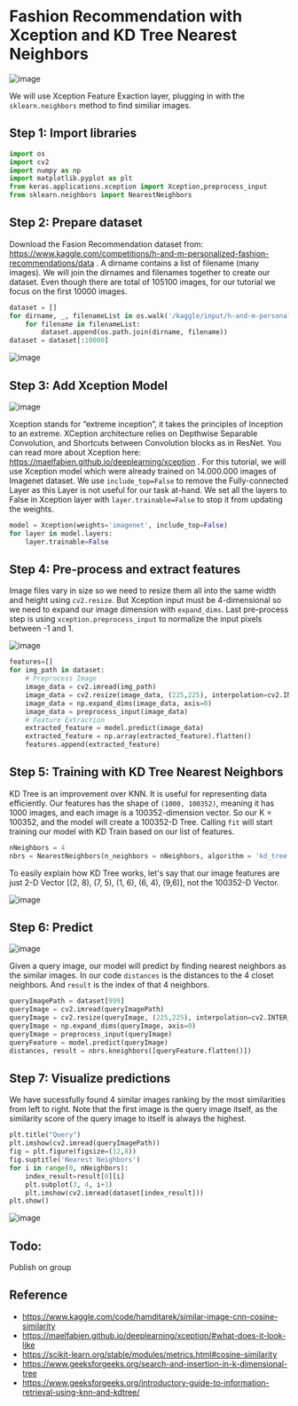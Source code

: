 # Fashion Recommendation with Xception and KD Tree Nearest Neighbors

![image](https://github.com/hughiephan/DPL/assets/16631121/41645366-fed7-4162-aea8-a92ea935c4ac)

We will use Xception Feature Exaction layer, plugging in with the `sklearn.neighbors` method to find similiar images. 

## Step 1: Import libraries
```python
import os
import cv2
import numpy as np
import matplotlib.pyplot as plt
from keras.applications.xception import Xception,preprocess_input
from sklearn.neighbors import NearestNeighbors
```

## Step 2: Prepare dataset
Download the Fasion Recommendation dataset from: https://www.kaggle.com/competitions/h-and-m-personalized-fashion-recommendations/data . A dirname contains a list of filename (many images). We will join the dirnames and filenames together to create our dataset. Even though there are total of 105100 images, for our tutorial we focus on the first 10000 images.

```python
dataset = []
for dirname, _, filenameList in os.walk('/kaggle/input/h-and-m-personalized-fashion-recommendations/images'):
    for filename in filenameList:
        dataset.append(os.path.join(dirname, filename))
dataset = dataset[:10000]
```

![image](https://github.com/hughiephan/DPL/assets/16631121/6fdf8065-63a8-441d-aa48-658bfd8c5f0f)

## Step 3: Add Xception Model

![image](https://github.com/hughiephan/DPL/assets/16631121/625bda7a-5b44-47ad-b801-1f60f6251830)

Xception stands for “extreme inception”, it takes the principles of Inception to an extreme. XCeption architecture relies on Depthwise Separable Convolution, and Shortcuts between Convolution blocks as in ResNet. You can read more about Xception here: https://maelfabien.github.io/deeplearning/xception . For this tutorial, we will use Xception model which were already trained on 14.000.000 images of Imagenet dataset. We use `include_top=False` to remove the Fully-connected Layer as this Layer is not useful for our task at-hand. We set all the layers to False in Xception layer with `layer.trainable=False` to stop it from updating the weights.

```python
model = Xception(weights='imagenet', include_top=False)
for layer in model.layers:
    layer.trainable=False
```

## Step 4: Pre-process and extract features

Image files vary in size so we need to resize them all into the same width and height using `cv2.resize`. But Xception input must be 4-dimensional so we need to expand our image dimension with `expand_dims`. Last pre-process step is using `xception.preprocess_input` to normalize the input pixels between -1 and 1. 

![image](https://github.com/hughiephan/DPL/assets/16631121/05c87d19-8a50-4f0f-b4ae-ee2a95b40725)

```python
features=[]
for img_path in dataset:
    # Preprocess Image
    image_data = cv2.imread(img_path)
    image_data = cv2.resize(image_data, (225,225), interpolation=cv2.INTER_AREA)  
    image_data = np.expand_dims(image_data, axis=0)
    image_data = preprocess_input(image_data)
    # Feature Extraction
    extracted_feature = model.predict(image_data)
    extracted_feature = np.array(extracted_feature).flatten()
    features.append(extracted_feature)
```

## Step 5: Training with KD Tree Nearest Neighbors

KD Tree is an improvement over KNN. It is useful for representing data efficiently. Our features has the shape of `(1000, 100352)`, meaning it has 1000 images, and each image is a 100352-dimension vector. So our K = 100352, and the model will create a 100352-D Tree. Calling `fit` will start training our model with KD Train based on our list of features.

```python
nNeighbors = 4
nbrs = NearestNeighbors(n_neighbors = nNeighbors, algorithm = 'kd_tree').fit(features)
```

To easily explain how KD Tree works, let's say that our image features are just 2-D Vector [(2, 8), (7, 5), (1, 6), (6, 4), (9,6)], not the 100352-D Vector.

![image](https://github.com/hughiephan/DPL/assets/16631121/90baacad-2103-44ab-bcf4-19c820702776)

## Step 6: Predict

![image](https://github.com/hughiephan/DPL/assets/16631121/be6ffdf0-a5a6-4ec5-8716-64758c9e4378)

Given a query image, our model will predict by finding nearest neighbors as the similar images. In our code `distances` is the distances to the 4 closet neighbors. And `result` is the index of that 4 neighbors.

```python
queryImagePath = dataset[999]
queryImage = cv2.imread(queryImagePath) 
queryImage = cv2.resize(queryImage, (225,225), interpolation=cv2.INTER_AREA)  
queryImage = np.expand_dims(queryImage, axis=0)
queryImage = preprocess_input(queryImage)
queryFeature = model.predict(queryImage)
distances, result = nbrs.kneighbors([queryFeature.flatten()])
```

## Step 7: Visualize predictions

We have sucessfully found 4 similar images ranking by the most similarities from left to right. Note that the first image is the query image itself, as the similarity score of the query image to itself is always the highest.

```python
plt.title("Query")
plt.imshow(cv2.imread(queryImagePath))
fig = plt.figure(figsize=(12,8))
fig.suptitle('Nearest Neighbors')
for i in range(0, nNeighbors):
    index_result=result[0][i]
    plt.subplot(3, 4, i+1)
    plt.imshow(cv2.imread(dataset[index_result]))
plt.show()
```

![image](https://github.com/hughiephan/DPL/assets/16631121/112c37dd-f849-4711-a435-59e0b77ee537)

## Todo: 

Publish on group

## Reference
- https://www.kaggle.com/code/hamditarek/similar-image-cnn-cosine-similarity
- https://maelfabien.github.io/deeplearning/xception/#what-does-it-look-like
- https://scikit-learn.org/stable/modules/metrics.html#cosine-similarity
- https://www.geeksforgeeks.org/search-and-insertion-in-k-dimensional-tree
- https://www.geeksforgeeks.org/introductory-guide-to-information-retrieval-using-knn-and-kdtree/
